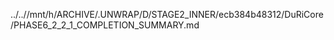 ../..//mnt/h/ARCHIVE/.UNWRAP/D/STAGE2_INNER/ecb384b48312/DuRiCore/PHASE6_2_2_1_COMPLETION_SUMMARY.md